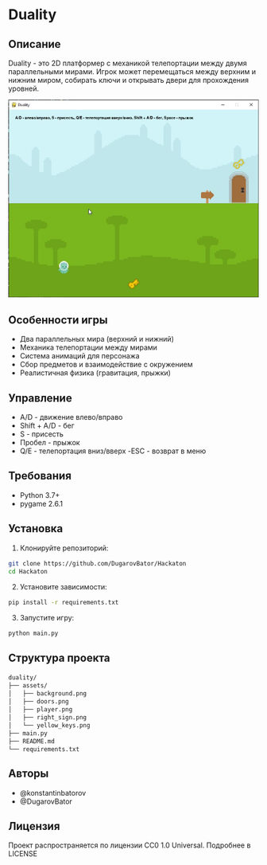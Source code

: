 # Duality
## Описание
Duality - это 2D платформер с механикой телепортации между двумя параллельными мирами. Игрок может перемещаться между верхним и нижним миром, собирать ключи и открывать двери для прохождения уровней.

![alt text](https://github.com/DugarovBator/Hackaton/blob/main/game.jpg?raw=true)

## Особенности игры
- Два параллельных мира (верхний и нижний)
- Механика телепортации между мирами
- Система анимаций для персонажа
- Сбор предметов и взаимодействие с окружением
- Реалистичная физика (гравитация, прыжки)

## Управление
- A/D - движение влево/вправо
- Shift + A/D - бег
- S - присесть
- Пробел - прыжок
- Q/E - телепортация вниз/вверх
 -ESC - возврат в меню

## Требования
- Python 3.7+
- pygame 2.6.1

## Установка
1. Клонируйте репозиторий:

```bash
git clone https://github.com/DugarovBator/Hackaton
cd Hackaton
```
2. Установите зависимости:

```bash
pip install -r requirements.txt
```
3. Запустите игру:

```bash
python main.py
```

## Структура проекта
```text
duality/
├── assets/
│   ├── background.png
│   ├── doors.png
│   ├── player.png
│   ├── right_sign.png
│   └── yellow_keys.png
├── main.py
├── README.md
└── requirements.txt
```

## Авторы
- @konstantinbatorov
- @DugarovBator

## Лицензия
Проект распространяется по лицензии CC0 1.0 Universal. Подробнее в LICENSE

